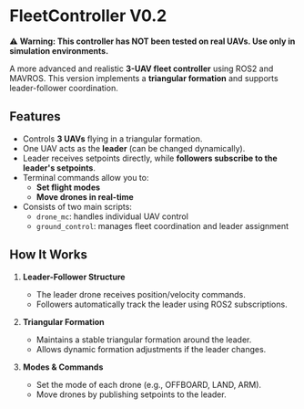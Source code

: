 # FleetController V0.2

⚠️ **Warning: This controller has NOT been tested on real UAVs. Use only in simulation environments.**

A more advanced and realistic **3-UAV fleet controller** using ROS2 and MAVROS. This version implements a **triangular formation** and supports leader-follower coordination.

## Features

- Controls **3 UAVs** flying in a triangular formation.
- One UAV acts as the **leader** (can be changed dynamically).
- Leader receives setpoints directly, while **followers subscribe to the leader's setpoints**.
- Terminal commands allow you to:
  - **Set flight modes**  
  - **Move drones in real-time**
- Consists of two main scripts:
  - `drone_mc`: handles individual UAV control  
  - `ground_control`: manages fleet coordination and leader assignment  

## How It Works

1. **Leader-Follower Structure**  
   - The leader drone receives position/velocity commands.  
   - Followers automatically track the leader using ROS2 subscriptions.  

2. **Triangular Formation**  
   - Maintains a stable triangular formation around the leader.  
   - Allows dynamic formation adjustments if the leader changes.

3. **Modes & Commands**  
   - Set the mode of each drone (e.g., OFFBOARD, LAND, ARM).  
   - Move drones by publishing setpoints to the leader.  

